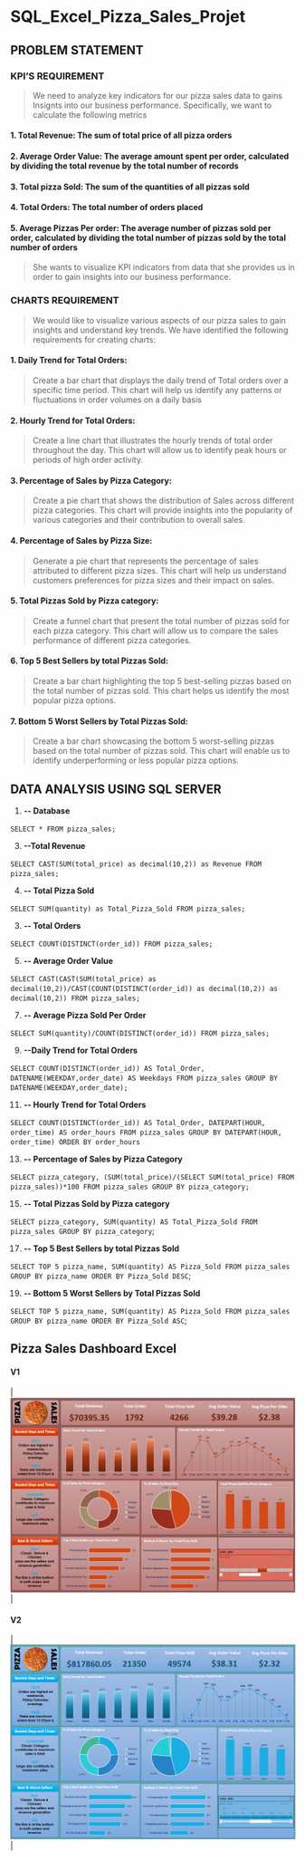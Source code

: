 # SQL_Excel_Pizza_Sales_Projet

## PROBLEM STATEMENT
### KPI’S REQUIREMENT
> We need to analyze key indicators for our pizza sales data to gains Insignts into our business performance. Specifically, we want to calculate the following metrics

#### 1. Total Revenue: The sum of total price of all pizza orders
#### 2.	Average Order Value: The average amount spent per order, calculated by dividing the total revenue by the total number of records
#### 3.	Total pizza Sold: The sum of the quantities of all pizzas sold
#### 4.	Total Orders: The total number of orders placed
#### 5.	Average Pizzas Per order: The average number of pizzas sold per order, calculated by dividing the total number of pizzas sold by the total number of orders
> She wants to visualize KPI indicators from data that she provides us in order to gain insights into our business performance.
### CHARTS REQUIREMENT
> We would like to visualize various aspects of our pizza sales to gain insights and understand key trends. We have identified the following requirements for creating charts:
#### 1.	Daily Trend for Total Orders:
> Create a bar chart that displays the daily trend of Total orders over a specific time period. This chart will help us identify any patterns or fluctuations in order volumes on a daily basis
#### 2.	Hourly Trend for Total Orders:
> Create a line chart that illustrates the hourly trends of total order throughout the day. This chart will allow us to identify peak hours or periods of high order activity.
#### 3.	Percentage of Sales by Pizza Category:
> Create a pie chart that shows the distribution of Sales across different pizza categories. This chart will provide insights into the popularity of various categories and their contribution to overall sales.
#### 4.	Percentage of Sales by Pizza Size:
> Generate a pie chart that represents the percentage of sales attributed to different pizza sizes. This chart will help us understand customers preferences for pizza sizes and their impact on sales.
#### 5.	Total Pizzas Sold by Pizza category:
> Create a funnel chart that present the total number of pizzas sold for each pizza category. This chart will allow us to compare the sales performance of different pizza categories.
#### 6.	Top 5 Best Sellers by total Pizzas Sold:
> Create a bar chart highlighting the top 5 best-selling pizzas based on the total number of pizzas sold. This chart helps us identify the most popular pizza options.
#### 7.	Bottom 5 Worst Sellers by Total Pizzas Sold:
> Create a bar chart showcasing the bottom 5 worst-selling pizzas based on the total number of pizzas sold. This chart will enable us to identify underperforming or less popular pizza options.

## DATA ANALYSIS USING SQL SERVER

1. **-- Database**
   
`SELECT * FROM pizza_sales;`

3. **--Total Revenue**
   
`SELECT CAST(SUM(total_price) as decimal(10,2)) as Revenue FROM pizza_sales;`

4. **-- Total Pizza Sold**
   
`SELECT SUM(quantity) as Total_Pizza_Sold FROM pizza_sales;`

3. **-- Total Orders**
   
`SELECT COUNT(DISTINCT(order_id)) FROM pizza_sales;`

5. **-- Average Order Value**

`SELECT CAST(CAST(SUM(total_price) as decimal(10,2))/CAST(COUNT(DISTINCT(order_id)) as decimal(10,2)) as decimal(10,2)) FROM pizza_sales;`

7. **-- Average Pizza Sold Per Order**

`SELECT SUM(quantity)/COUNT(DISTINCT(order_id)) FROM pizza_sales;`

9. **--Daily Trend for Total Orders**

`SELECT COUNT(DISTINCT(order_id)) AS Total_Order, DATENAME(WEEKDAY,order_date) AS Weekdays FROM pizza_sales GROUP BY DATENAME(WEEKDAY,order_date);`

11. **-- Hourly Trend for Total Orders**
    
`SELECT COUNT(DISTINCT(order_id)) AS Total_Order, DATEPART(HOUR, order_time) AS order_hours FROM pizza_sales GROUP BY DATEPART(HOUR, order_time) ORDER BY order_hours`

13. **-- Percentage of Sales by Pizza Category**
    
`SELECT pizza_category, (SUM(total_price)/(SELECT SUM(total_price) FROM pizza_sales))*100 FROM pizza_sales GROUP BY pizza_category;`

15. **-- Total Pizzas Sold by Pizza category**
    
`SELECT pizza_category, SUM(quantity) AS Total_Pizza_Sold FROM pizza_sales GROUP BY pizza_category`;

17. **-- Top 5 Best Sellers by total Pizzas Sold**
    
`SELECT TOP 5 pizza_name, SUM(quantity) AS Pizza_Sold FROM pizza_sales GROUP BY pizza_name ORDER BY Pizza_Sold DESC`;

19. **-- Bottom 5 Worst Sellers by Total Pizzas Sold**
    
`SELECT TOP 5 pizza_name, SUM(quantity) AS Pizza_Sold FROM pizza_sales GROUP BY pizza_name ORDER BY Pizza_Sold ASC`;


## Pizza Sales Dashboard Excel 
#### V1
|![Pizza Sales Dashboard Excel](PizzaSales.png)|

#### V2
|![Pizza Sales Dashboard Excel](PizzaSales1.PNG)|
